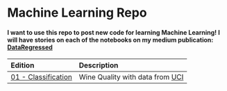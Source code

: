 Machine Learning Repo
===

#### I want to use this repo to post new code for learning Machine Learning! I will have stories on each of the notebooks on my medium publication: **[DataRegressed](https://medium.com/dataregressed)**

|Edition|Description|
|:-|:-|
|[01 - Classification](https://github.com/IshNjie/Learning_MachineLearning/tree/master/01_Classification)|Wine Quality with data from [UCI](https://archive.ics.uci.edu/ml/datasets/Wine+Quality)|